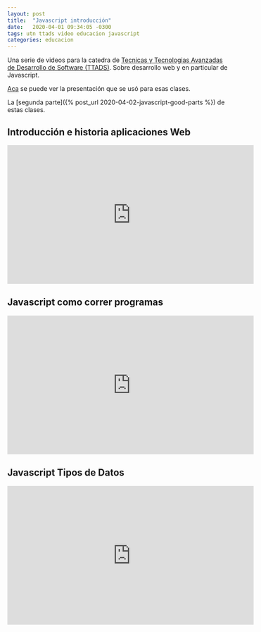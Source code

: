 ```yaml
---
layout: post
title:  "Javascript introducción"
date:   2020-04-01 09:34:05 -0300
tags: utn ttads video educacion javascript
categories: educacion
---
```

Una serie de videos para la catedra de [Tecnicas y Tecnologias Avanzadas de Desarrollo de Software (TTADS)][ttads-github].
Sobre desarrollo web y en particular de Javascript. 

[Aca][ttads-presentacion] se puede ver la presentación que se usó para esas clases.

La [segunda parte]({% post_url 2020-04-02-javascript-good-parts %}) de estas clases.

## Introducción e historia aplicaciones Web

<iframe width="560" height="315" src="https://www.youtube.com/embed/hfiD99_ZLy8" frameborder="0" allow="accelerometer; autoplay; encrypted-media; gyroscope; picture-in-picture" allowfullscreen></iframe>

## Javascript como correr programas

<iframe width="560" height="315" src="https://www.youtube.com/embed/kjq1LVztdZ8" frameborder="0" allow="accelerometer; autoplay; encrypted-media; gyroscope; picture-in-picture" allowfullscreen></iframe>

## Javascript Tipos de Datos

<iframe width="560" height="315" src="https://www.youtube.com/embed/itoO3dXlt30" frameborder="0" allow="accelerometer; autoplay; encrypted-media; gyroscope; picture-in-picture" allowfullscreen></iframe>

[ttads-github]: https://github.com/utnfrrottads/
[ttads-presentacion]: https://utnfrrottads.github.io/presentacion-angulario/#/
